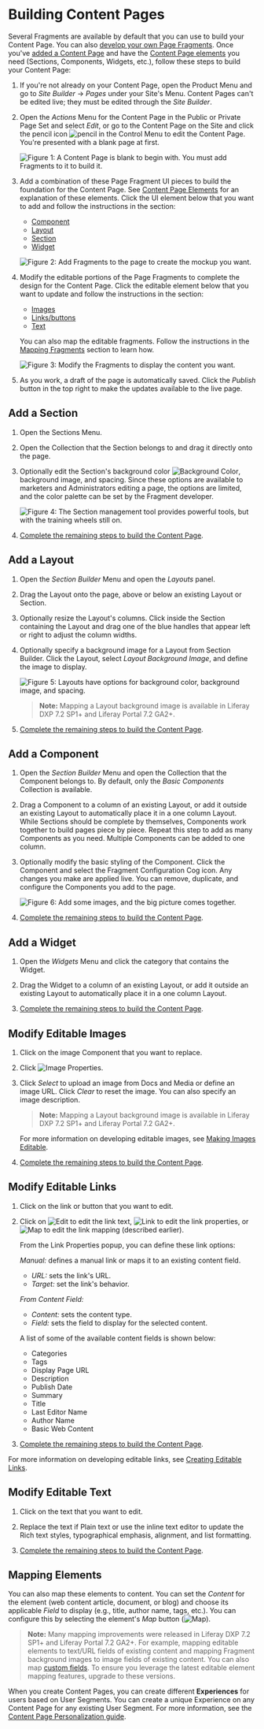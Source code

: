 # Building Content Pages

Several Fragments are available by default that you can use to build your Content Page. You can also [develop your own Page Fragments](TODO). Once you've [added a Content Page](./02-adding-a-page-to-a-site.md) and have the [Content Page elements](./03-content-page-elements.md) you need (Sections, Components, Widgets, etc.), follow these steps to build your Content Page:

1.  If you're not already on your Content Page, open the Product Menu and go to *Site Builder* &rarr; *Pages* under your Site's Menu. Content Pages can't be edited live; they must be edited through the *Site Builder*.

2.  Open the *Actions* Menu for the Content Page in the Public or Private Page Set and select *Edit*, or go to the Content Page on the Site and click the pencil icon ![pencil](../../../icon-pencil.png) in the Control Menu to edit the Content Page. You're presented with a blank page at first.

    ![Figure 1: A Content Page is blank to begin with. You must add Fragments to it to build it.](./building-content-pages/images/01.png)

3.  Add a combination of these Page Fragment UI pieces to build the foundation for the Content Page. See [Content Page Elements](./03-content-page-elements.md) for an explanation of these elements. Click the UI element below that you want to add and follow the instructions in the section:

    - [Component](#add-a-component)
    - [Layout](#add-a-layout)
    - [Section](#add-a-section)
    - [Widget](#add-a-widget)
    
    ![Figure 2: Add Fragments to the page to create the mockup you want.](./building-content-pages/images/02.png)

4.  Modify the editable portions of the Page Fragments to complete the design for the Content Page. Click the editable element below that you want to update and follow the instructions in the section:

    - [Images](#modify-editable-images)
    - [Links/buttons](#modify-editable-links)
    - [Text](#modify-editable-text)

    You can also map the editable fragments. Follow the instructions in the [Mapping Fragments](#mapping-fragments) section to learn how.

    ![Figure 3: Modify the Fragments to display the content you want.](./building-content-pages/images/03.png)

5.  As you work, a draft of the page is automatically saved. Click the *Publish* button in the top right to make the updates available to the live page.

## Add a Section

1.  Open the Sections Menu.

2.  Open the Collection that the Section belongs to and drag it directly onto the page.

3.  Optionally edit the Section's background color ![Background Color](../../images/icon-color.png), background image, and spacing. Since these options are available to marketers and Administrators editing a page, the options are limited, and the color palette can be set by the Fragment developer.

    ![Figure 4: The Section management tool provides powerful tools, but with the training wheels still on.](./building-content-pages/images/04.png)

4.  [Complete the remaining steps to build the Content Page](#building-the-content-page).

## Add a Layout

1.  Open the *Section Builder* Menu and open the *Layouts* panel. 

2.  Drag the Layout onto the page, above or below an existing Layout or Section.
    
3.  Optionally resize the Layout's columns. Click inside the Section containing the Layout and drag one of the blue handles that appear left or right to adjust the column widths.

4.  Optionally specify a background image for a Layout from Section Builder. Click the Layout, select *Layout Background Image*, and define the image to display.

    ![Figure 5: Layouts have options for background color, background image, and spacing.](./building-content-pages/images/05.png)

    >**Note:** Mapping a Layout background image is available in Liferay DXP 7.2 SP1+ and Liferay Portal 7.2 GA2+.

5.  [Complete the remaining steps to build the Content Page](#building-the-content-page).

## Add a Component

1.  Open the *Section Builder* Menu and open the Collection that the Component belongs to. By default, only the *Basic Components* Collection is available.

2.  Drag a Component to a column of an existing Layout, or add it outside an existing Layout to automatically place it in a one column Layout. While Sections should be complete by themselves, Components work together to build pages piece by piece. Repeat this step to add as many Components as you need. Multiple Components can be added to one column.

3.  Optionally modify the basic styling of the Component. Click the Component and select the Fragment Configuration Cog icon. Any changes you make are applied live. You can remove, duplicate, and configure the Components you add to the page.

    ![Figure 6: Add some images, and the big picture comes together.](./building-content-pages/images/06.png)
    
4.  [Complete the remaining steps to build the Content Page](#building-the-content-page).

## Add a Widget

1.  Open the *Widgets* Menu and click the category that contains the Widget.

2.  Drag the Widget to a column of an existing Layout, or add it outside an existing Layout to automatically place it in a one column Layout.
    
3.  [Complete the remaining steps to build the Content Page](#building-the-content-page).

## Modify Editable Images

1.  Click on the image Component that you want to replace.

2.  Click ![Image Properties](../../images/icon-edit.png).

3.  Click *Select* to upload an image from Docs and Media or define an image URL. Click *Clear* to reset the image. You can also specify an image description.

    >**Note:** Mapping a Layout background image is available in Liferay DXP 7.2 SP1+ and Liferay Portal 7.2 GA2+.

    For more information on developing editable images, see [Making Images Editable](TODO).

4.  [Complete the remaining steps to build the Content Page](#building-the-content-page).

## Modify Editable Links

1.  Click on the link or button that you want to edit.

2.  Click on ![Edit](../../images/icon-edit.png) to edit the link text, ![Link](../../images/icon-link.png) to edit the link properties, or ![Map](../../images/icon-map.png) to edit the link mapping (described earlier).

    From the Link Properties popup, you can define these link options:

    *Manual:* defines a manual link or maps it to an existing content field.

    - *URL:* sets the link's URL.
    - *Target:* set the link's behavior.

    *From Content Field:* 

    - *Content:* sets the content type.
    - *Field:* sets the field to display for the selected content.

    A list of some of the available content fields is shown below:

    - Categories
    - Tags
    - Display Page URL
    - Description
    - Publish Date
    - Summary
    - Title
    - Last Editor Name
    - Author Name
    - Basic Web Content

3.  [Complete the remaining steps to build the Content Page](#building-the-content-page).

For more information on developing editable links, see [Creating Editable Links](TODO).

## Modify Editable Text

1.  Click on the text that you want to edit.

2.  Replace the text if Plain text or use the inline text editor to update the Rich text styles, typographical emphasis, alignment, and list formatting.

3.  [Complete the remaining steps to build the Content Page](#building-the-content-page).

## Mapping Elements

You can also map these elements to content. You can set the *Content* for the
element (web content article, document, or blog) and choose its applicable
*Field* to display (e.g., title, author name, tags, etc.). You can configure
this by selecting the element's *Map* button
(![Map](../../images/icon-map.png)).

>**Note:** Many mapping improvements were released in Liferay DXP 7.2 SP1+ and Liferay Portal 7.2 GA2+. For example, mapping editable elements to text/URL fields of existing content and mapping Fragment background images to image fields of existing content. You can also map [custom fields](TODO). To ensure you leverage the latest editable element mapping features, upgrade to these versions.

When you create Content Pages, you can create different **Experiences** for users based on User Segments. You can create a unique Experience on any Content Page for any existing User Segment. For more information, see the [Content Page Personalization guide](../11-experience-personalization/02-content-page-personalization.md).